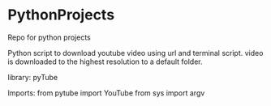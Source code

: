 # PythonProjects
Repo for python projects

Python script to download youtube video using url and terminal script. 
video is downloaded to the highest resolution to a default folder.

library: pyTube

Imports:
from pytube import YouTube
from sys import argv